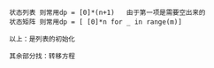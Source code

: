 
    状态列表 则常用dp = [0]*(n+1)   由于第一项是需要空出来的
    状态矩阵 则常用dp = [ [0]*n for _ in range(m)]
    
    以上：是列表的初始化
    
    其余部分找：转移方程
